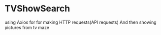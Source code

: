 # TVShowSearch
using Axios for for making HTTP requests(API requests)
And then showing pictures from tv maze
